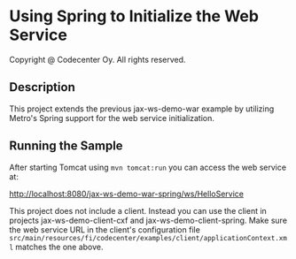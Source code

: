 Using Spring to Initialize the Web Service
==========================================
Copyright @ Codecenter Oy. All rights reserved.

Description
-----------

This project extends the previous jax-ws-demo-war example by utilizing
Metro's Spring support for the web service initialization.

Running the Sample
------------------

After starting Tomcat using `mvn tomcat:run` you can access the web service at:

<http://localhost:8080/jax-ws-demo-war-spring/ws/HelloService>

This project does not include a client. Instead you can use the client in
projects jax-ws-demo-client-cxf and jax-ws-demo-client-spring. Make sure the
web service URL in the client's configuration file 
`src/main/resources/fi/codecenter/examples/client/applicationContext.xml`
matches the one above.
